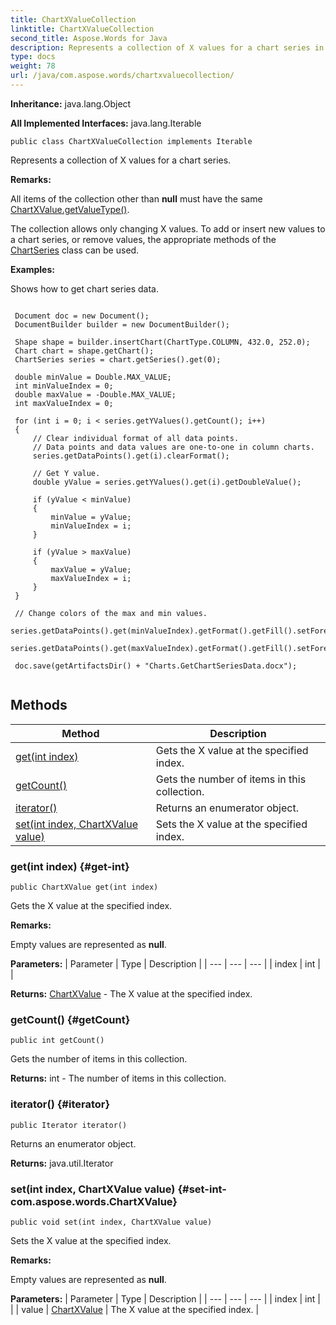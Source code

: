 ```yaml
---
title: ChartXValueCollection
linktitle: ChartXValueCollection
second_title: Aspose.Words for Java
description: Represents a collection of X values for a chart series in Java.
type: docs
weight: 78
url: /java/com.aspose.words/chartxvaluecollection/
---
```


**Inheritance:**
java.lang.Object

**All Implemented Interfaces:**
java.lang.Iterable
```
public class ChartXValueCollection implements Iterable
```

Represents a collection of X values for a chart series.

 **Remarks:** 

All items of the collection other than **null** must have the same [ChartXValue.getValueType()](../../com.aspose.words/chartxvalue/\#getValueType).

The collection allows only changing X values. To add or insert new values to a chart series, or remove values, the appropriate methods of the [ChartSeries](../../com.aspose.words/chartseries/) class can be used.

 **Examples:** 

Shows how to get chart series data.

```

 Document doc = new Document();
 DocumentBuilder builder = new DocumentBuilder();

 Shape shape = builder.insertChart(ChartType.COLUMN, 432.0, 252.0);
 Chart chart = shape.getChart();
 ChartSeries series = chart.getSeries().get(0);

 double minValue = Double.MAX_VALUE;
 int minValueIndex = 0;
 double maxValue = -Double.MAX_VALUE;
 int maxValueIndex = 0;

 for (int i = 0; i < series.getYValues().getCount(); i++)
 {
     // Clear individual format of all data points.
     // Data points and data values are one-to-one in column charts.
     series.getDataPoints().get(i).clearFormat();

     // Get Y value.
     double yValue = series.getYValues().get(i).getDoubleValue();

     if (yValue < minValue)
     {
         minValue = yValue;
         minValueIndex = i;
     }

     if (yValue > maxValue)
     {
         maxValue = yValue;
         maxValueIndex = i;
     }
 }

 // Change colors of the max and min values.
 series.getDataPoints().get(minValueIndex).getFormat().getFill().setForeColor(Color.RED);
 series.getDataPoints().get(maxValueIndex).getFormat().getFill().setForeColor(Color.GREEN);

 doc.save(getArtifactsDir() + "Charts.GetChartSeriesData.docx");
 
```
## Methods

| Method | Description |
| --- | --- |
| [get(int index)](#get-int) | Gets the X value at the specified index. |
| [getCount()](#getCount) | Gets the number of items in this collection. |
| [iterator()](#iterator) | Returns an enumerator object. |
| [set(int index, ChartXValue value)](#set-int-com.aspose.words.ChartXValue) | Sets the X value at the specified index. |
### get(int index) {#get-int}
```
public ChartXValue get(int index)
```


Gets the X value at the specified index.

 **Remarks:** 

Empty values are represented as **null**.

**Parameters:**
| Parameter | Type | Description |
| --- | --- | --- |
| index | int |  |

**Returns:**
[ChartXValue](../../com.aspose.words/chartxvalue/) - The X value at the specified index.
### getCount() {#getCount}
```
public int getCount()
```


Gets the number of items in this collection.

**Returns:**
int - The number of items in this collection.
### iterator() {#iterator}
```
public Iterator iterator()
```


Returns an enumerator object.

**Returns:**
java.util.Iterator
### set(int index, ChartXValue value) {#set-int-com.aspose.words.ChartXValue}
```
public void set(int index, ChartXValue value)
```


Sets the X value at the specified index.

 **Remarks:** 

Empty values are represented as **null**.

**Parameters:**
| Parameter | Type | Description |
| --- | --- | --- |
| index | int |  |
| value | [ChartXValue](../../com.aspose.words/chartxvalue/) | The X value at the specified index. |

